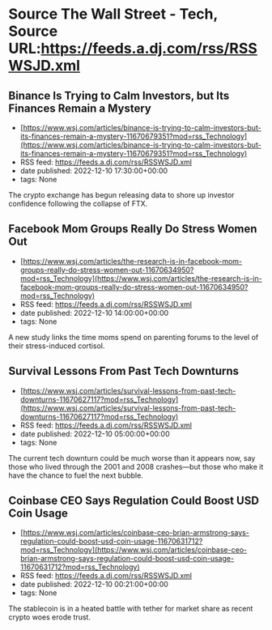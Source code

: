 # Source The Wall Street - Tech, Source URL:https://feeds.a.dj.com/rss/RSSWSJD.xml

## Binance Is Trying to Calm Investors, but Its Finances Remain a Mystery
 - [https://www.wsj.com/articles/binance-is-trying-to-calm-investors-but-its-finances-remain-a-mystery-11670679351?mod=rss_Technology](https://www.wsj.com/articles/binance-is-trying-to-calm-investors-but-its-finances-remain-a-mystery-11670679351?mod=rss_Technology)
 - RSS feed: https://feeds.a.dj.com/rss/RSSWSJD.xml
 - date published: 2022-12-10 17:30:00+00:00
 - tags: None

The crypto exchange has begun releasing data to shore up investor confidence following the collapse of FTX.

## Facebook Mom Groups Really Do Stress Women Out
 - [https://www.wsj.com/articles/the-research-is-in-facebook-mom-groups-really-do-stress-women-out-11670634950?mod=rss_Technology](https://www.wsj.com/articles/the-research-is-in-facebook-mom-groups-really-do-stress-women-out-11670634950?mod=rss_Technology)
 - RSS feed: https://feeds.a.dj.com/rss/RSSWSJD.xml
 - date published: 2022-12-10 14:00:00+00:00
 - tags: None

A new study links the time moms spend on parenting forums to the level of their stress-induced cortisol.

## Survival Lessons From Past Tech Downturns
 - [https://www.wsj.com/articles/survival-lessons-from-past-tech-downturns-11670627117?mod=rss_Technology](https://www.wsj.com/articles/survival-lessons-from-past-tech-downturns-11670627117?mod=rss_Technology)
 - RSS feed: https://feeds.a.dj.com/rss/RSSWSJD.xml
 - date published: 2022-12-10 05:00:00+00:00
 - tags: None

The current tech downturn could be much worse than it appears now, say those who lived through the 2001 and 2008 crashes—but those who make it have the chance to fuel the next bubble.

## Coinbase CEO Says Regulation Could Boost USD Coin Usage
 - [https://www.wsj.com/articles/coinbase-ceo-brian-armstrong-says-regulation-could-boost-usd-coin-usage-11670631712?mod=rss_Technology](https://www.wsj.com/articles/coinbase-ceo-brian-armstrong-says-regulation-could-boost-usd-coin-usage-11670631712?mod=rss_Technology)
 - RSS feed: https://feeds.a.dj.com/rss/RSSWSJD.xml
 - date published: 2022-12-10 00:21:00+00:00
 - tags: None

The stablecoin is in a heated battle with tether for market share as recent crypto woes erode trust.
